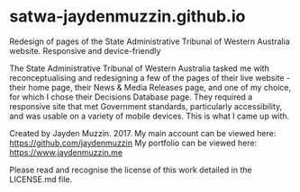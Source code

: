 # satwa-jaydenmuzzin.github.io
Redesign of pages of the State Administrative Tribunal of Western Australia website. Responsive and device-friendly

The State Administrative Tribunal of Western Australia tasked me with reconceptualising and redesigning a few of the pages of their live website - their home page, their News & Media Releases page, and one of my choice, for which I chose their Decisions Database page. They required a responsive site that met Government standards, particularly accessibility, and was usable on a variety of mobile devices. This is what I came up with.

Created by Jayden Muzzin. 2017. 
My main account can be viewed here: https://github.com/jaydenmuzzin
My portfolio can be viewed here: https://www.jaydenmuzzin.me

Please read and recognise the license of this work detailed in the LICENSE.md file.
